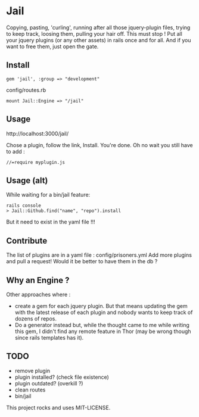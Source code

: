 # Jail

Copying, pasting, 'curling', running after all those jquery-plugin files, trying to keep track, loosing them, pulling your hair off. This must stop !
Put all your jquery plugins (or any other assets) in rails once and for all. 
And if you want to free them, just open the gate.

## Install

    gem 'jail', :group => "development"

config/routes.rb

    mount Jail::Engine => "/jail"

## Usage

http://localhost:3000/jail/

Chose a plugin, follow the link, Install. You're done.
Oh no wait you still have to add :

    //=require myplugin.js


## Usage (alt)

While waiting for a bin/jail feature:

    rails console
    > Jail::Github.find("name", "repo").install

But it need to exist in the yaml file !!!

## Contribute

The list of plugins are in a yaml file : config/prisoners.yml
Add more plugins and pull a request!
Would it be better to have them in the db ?


## Why an Engine ?

Other approaches where : 
  - create a gem for each jquery plugin. But that means updating the gem with the latest release of each plugin and nobody wants to keep track of dozens of repos. 
  - Do a generator instead but, while the thought came to me while writing this gem, I didn't find any remote feature in Thor (may be wrong though since rails templates has it).

## TODO

- remove plugin
- plugin installed? (check file existence)
- plugin outdated? (overkill ?)
- clean routes
- bin/jail


This project rocks and uses MIT-LICENSE.